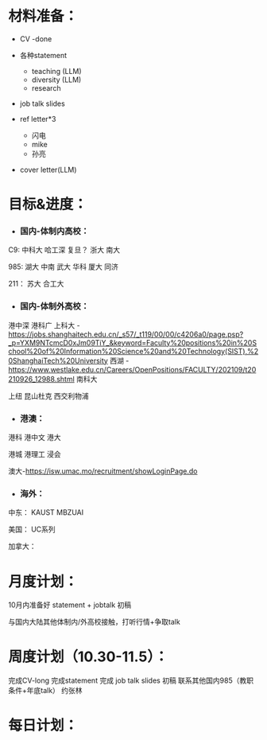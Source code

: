 
# 材料准备：
- CV -done

- 各种statement
  - teaching (LLM)
  - diversity (LLM)
  - research

- job talk slides 

- ref letter*3
  - 闪电
  - mike
  - 孙亮

- cover letter(LLM)

# 目标&进度：


- ### 国内-体制内高校：

C9:
中科大
哈工深
复旦？
浙大
南大

985:
湖大
中南
武大
华科
厦大
同济

211：
苏大
合工大

- ### 国内-体制外高校：

港中深
港科广
上科大 - https://jobs.shanghaitech.edu.cn/_s57/_t119/00/00/c4206a0/page.psp?_p=YXM9NTcmcD0xJm09TiY_&keyword=Faculty%20positions%20in%20School%20of%20Information%20Science%20and%20Technology(SIST),%20ShanghaiTech%20University
西湖 - https://www.westlake.edu.cn/Careers/OpenPositions/FACULTY/202109/t20210926_12988.shtml
南科大

上纽
昆山杜克
西交利物浦

- ### 港澳：

港科
港中文
港大

港城
港理工
浸会

澳大-https://isw.umac.mo/recruitment/showLoginPage.do


- ### 海外：
中东：
KAUST
MBZUAI

美国：
UC系列

加拿大：

# 月度计划：
10月内准备好 statement + jobtalk 初稿

与国内大陆其他体制内/外高校接触，打听行情+争取talk 

# 周度计划（10.30-11.5）：
完成CV-long
完成statement
完成 job talk slides 初稿
联系其他国内985（教职条件+年底talk）
约张林 

# 每日计划：



